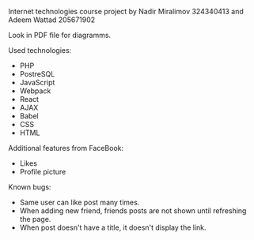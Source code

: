 Internet technologies course project
by Nadir Miralimov 324340413 and Adeem Wattad 205671902

Look in PDF file for diagramms.

Used technologies:
* PHP
* PostreSQL
* JavaScript
* Webpack
* React
* AJAX
* Babel
* CSS
* HTML

Additional features from FaceBook:
* Likes
* Profile picture

Known bugs:
* Same user can like post many times.
* When adding new friend, friends posts are not shown until refreshing the page.
* When post doesn't have a title, it doesn't display the link.